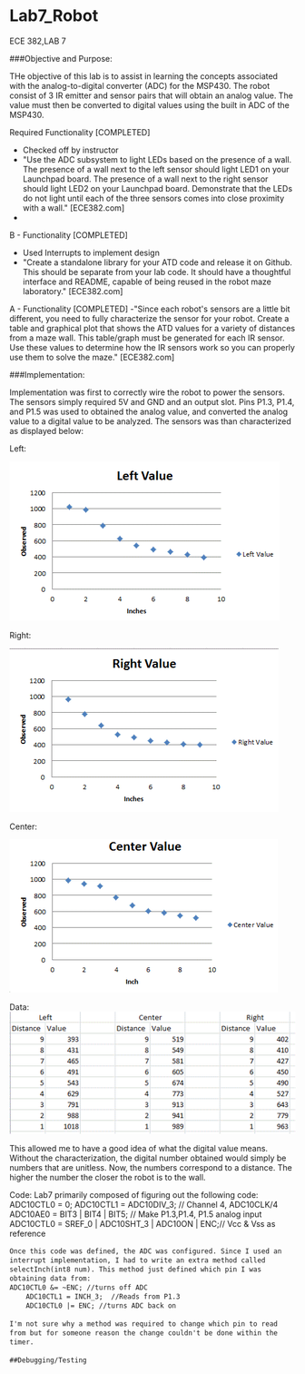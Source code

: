 Lab7_Robot
==========

ECE 382,LAB 7

###Objective and Purpose:

THe objective of this lab is to assist in learning the concepts associated with the analog-to-digital converter (ADC) for the MSP430. The robot consist of 3 IR emitter and sensor pairs that will obtain an analog value. The value must then be converted to digital values using the built in ADC of the MSP430.

Required Functionality [COMPLETED]
  - Checked off by instructor
  - "Use the ADC subsystem to light LEDs based on the presence of a wall. The presence of a wall next to the left sensor should light LED1 on your Launchpad board. The presence of a wall next to the right sensor should light LED2 on your Launchpad board. Demonstrate that the LEDs do not light until each of the three sensors comes into close proximity with a wall." [ECE382.com]
  - 

B - Functionality [COMPLETED]
  - Used Interrupts to implement design
  - "Create a standalone library for your ATD code and release it on Github. This should be separate from your lab code. It should have a thoughtful interface and README, capable of being reused in the robot maze laboratory." [ECE382.com]
  
A - Functionality [COMPLETED]
-"Since each robot's sensors are a little bit different, you need to fully characterize the sensor for your robot. Create a table and graphical plot that shows the ATD values for a variety of distances from a maze wall. This table/graph must be generated for each IR sensor. Use these values to determine how the IR sensors work so you can properly use them to solve the maze." [ECE382.com]

###Implementation:

Implementation was first to correctly wire the robot to power the sensors. The sensors simply required 5V and GND and an output slot. Pins P1.3, P1.4, and P1.5 was used to obtained the analog value, and converted the analog value to a digital value to be analyzed. The sensors was than characterized as displayed below:

Left:

![alt text](https://raw.githubusercontent.com/vipersfly23/Lab7_Robot/master/leftGraph.GIF "Left")

Right:

![alt text](https://raw.githubusercontent.com/vipersfly23/Lab7_Robot/master/rightGraph.GIF "Right")

Center:

![alt text](https://raw.githubusercontent.com/vipersfly23/Lab7_Robot/master/centerValue.GIF "Center")

Data:
![alt text](https://raw.githubusercontent.com/vipersfly23/Lab7_Robot/master/dataCollected.GIF "DATA")

  This allowed me to have a good idea of what the digital value means. Without the characterization, the digital number obtained would simply be numbers that are unitless. Now, the numbers correspond to a distance. The higher the number the closer the robot is to the wall.
  
Code:
 Lab7 primarily composed of figuring out the following code:
 	ADC10CTL0 = 0;
	ADC10CTL1 = ADC10DIV_3;				// Channel 4, ADC10CLK/4
	ADC10AE0 = BIT3 | BIT4 | BIT5;		 			// Make P1.3,P1.4, P1.5 analog input
	ADC10CTL0 = SREF_0 | ADC10SHT_3 | ADC10ON | ENC;// Vcc & Vss as reference
	
	Once this code was defined, the ADC was configured. Since I used an interrupt implementation, I had to write an extra method called selectInch(int8 num). This method just defined which pin I was obtaining data from:
	ADC10CTL0 &= ~ENC; //turns off ADC
		ADC10CTL1 = INCH_3;  //Reads from P1.3
		ADC10CTL0 |= ENC; //turns ADC back on
		
	I'm not sure why a method was required to change which pin to read from but for someone reason the change couldn't be done within the timer.
	
	##Debugging/Testing
